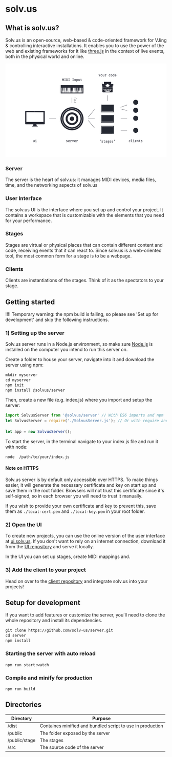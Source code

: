 # solv.us

## What is solv.us?
Solv.us is an open-source, web-based & code-oriented framework for VJing & controlling interactive installations. It enables you to use the power of the web and existing frameworks for it like [three.js](https://threejs.org) in the context of live events, both in the physical world and online.

<p align="center">
<img alt="A diagram of solv.us' elements: A server, User Interface, Stages and connected clients" src="diagram.png">
</p>

### Server
The server is the heart of solv.us: it manages MIDI devices, media files, time, and the networking aspects of solv.us

### User Interface
The solv.us UI is the interface where you set up and control your project. It contains a workspace that is customizable with the elements that you need for your performance. 

### Stages
Stages are virtual or physical places that can contain different content and code, receiving events that it can react to. Since solv.us is a web-oriented tool, the most common form for a stage is to be a webpage.

### Clients
Clients are instantiations of the stages. Think of it as the spectators to your stage.

## Getting started
!!!! Temporary warning: the npm build is failing, so please see 'Set up for development' and skip the following instructions.

### 1) Setting up the server
Solv.us server runs in a Node.js environment, so make sure [Node.js](https://nodejs.org/en/) is installed on the computer you intend to run this server on. 

Create a folder to house your server, navigate into it and download the server using npm:
```
mkdir myserver
cd myserver
npm init
npm install @solvus/server
```

Then, create a new file (e.g. index.js) where you import and setup the server:
```js
import SolvusServer from '@solvus/server' // With ES6 imports and npm
let SolvusServer = require('./SolvusServer.js'); // Or with require and a downloaded file

let app = new SolvusServer();
```

To start the server, in the terminal navigate to your index.js file and run it with node:
```
node  /path/to/your/index.js
```

#### Note on HTTPS
Solv.us server is by default only accessible over HTTPS. To make things easier, it will generate the necessary certificate and key on start up and save them in the root folder. Browsers will not trust this certificate since it's self-signed, so in each browser you will need to trust it manually.

If you wish to provide your own certificate and key to prevent this, save them as ```./local-cert.pem``` and ```./local-key.pem``` in your root folder.

### 2) Open the UI
To create new projects, you can use the online version of the user interface at [ui.solv.us](ui.solv.us).
If you don't want to rely on an internet connection, download it from the [UI repository](https://github.com/solv-us/ui) and serve it locally. 

In the UI you can set up stages, create MIDI mappings and.

### 3) Add the client to your project
Head on over to the [client repository](https://github.com/solv-us/client) and integrate solv.us into your projects!

## Setup for development
If you want to add features or customize the server, you'll need to clone the whole repository and install its dependencies.

```
git clone https://github.com/solv-us/server.git
cd server
npm install
```

### Starting the server with auto reload
```
npm run start:watch
```

### Compile and minify for production
```
npm run build
```

## Directories

| Directory         | Purpose                                                              |
|-------------------|----------------------------------------------------------------------|
| /dist             | Containes minified and bundled script to use in production           |
| /public           | The folder exposed by the server                                     |
| /public/stage     | The stages                                                           |
| /src              | The source code of the server                                        |
